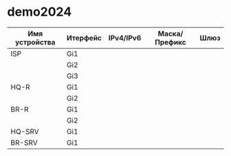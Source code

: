 # demo2024
| Имя устройства | Итерфейс | IPv4/IPv6 | Маска/Префикс | Шлюз |
| -------------- | -------- | --------- | ------------- | ---- |
| ISP            |  Gi1     |           |               |      |
|                |  Gi2     |           |               |      |
|                |  Gi3     |           |               |      |
| HQ-R           |  Gi1     |           |               |      |
|                |  Gi2     |           |               |      |
| BR-R           |  Gi1     |           |               |      |
|                |  Gi2     |           |               |      |
| HQ-SRV         |  Gi1     |           |               |      |
| BR-SRV         |  Gi1     |           |               |      |
